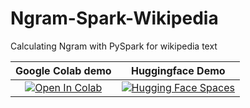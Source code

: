 # Ngram-Spark-Wikipedia
Calculating Ngram with PySpark for wikipedia text

| Google Colab demo | Huggingface Demo |
|:-:|:-:|
|[![Open In Colab](https://colab.research.google.com/assets/colab-badge.svg)](https://colab.research.google.com/drive/1ICa2nh3mbflJCrJ4oKNUHWTZ9_vTJw8F?usp=sharing)|  [![Hugging Face Spaces](https://img.shields.io/badge/%F0%9F%A4%97%20Hugging%20Face-Spaces-blue)](https://huggingface.co/spaces/akhaliq/yolov7)|
